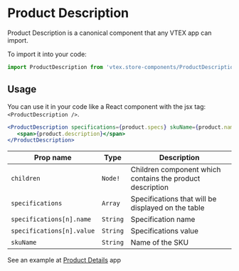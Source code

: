 # Product Description
Product Description is a canonical component that any VTEX app can import.

To import it into your code: 
```js
import ProductDescription from 'vtex.store-components/ProductDescription'
```

## Usage
You can use it in your code like a React component with the jsx tag: `<ProductDescription />`. 
```jsx
<ProductDescription specifications={product.specs} skuName={product.name}> 
   <span>{product.description}</span>
</ProductDescription>
```

| Prop name                | Type       | Description                                                                 |
| ------------------------ | ---------- | --------------------------------------------------------------------------- |
| `children`               | `Node!`    | Children component which contains the product description                   |
| `specifications`         | `Array`    | Specifications that will be displayed on the table                          |
| `specifications[n].name` | `String`   | Specification name                                                          |
| `specifications[n].value`| `String`   | Specifications value                                                        |
| `skuName`                | `String`   | Name of the SKU                                                             |

See an example at [Product Details](https://github.com/vtex-apps/product-details) app

